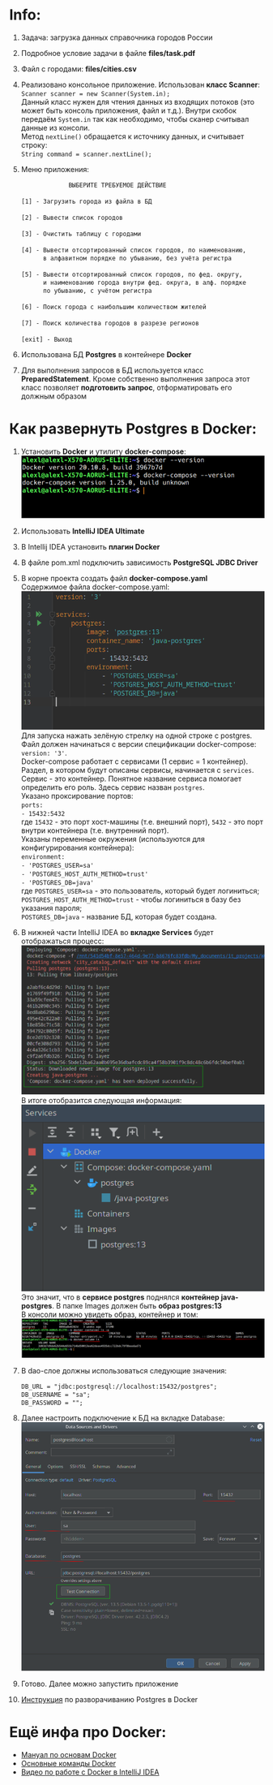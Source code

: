 # Info:
1. Задача: загрузка данных справочника городов России
2. Подробное условие задачи в файле **files/task.pdf**
3. Файл с городами: **files/cities.csv**
4. Реализовано консольное приложение. Использован **класс Scanner**:  
`Scanner scanner = new Scanner(System.in);`  
Данный класс нужен для чтения данных из входящих потоков (это может быть консоль приложения, файл и т.д.). 
Внутри скобок передаём `System.in` так как необходимо, чтобы сканер считывал данные из консоли.  
Метод `nextLine()` обращается к источнику данных, и считывает строку:  
`String command = scanner.nextLine();`
5. Меню приложения:

                    ВЫБЕРИТЕ ТРЕБУЕМОЕ ДЕЙСТВИЕ                      
                                                                     
       [1] - Загрузить города из файла в БД                          
                                                                     
       [2] - Вывести список городов                                  
                                                                     
       [3] - Очистить таблицу с городами                             
                                                                     
       [4] - Вывести отсортированный список городов, по наименованию,
             в алфавитном порядке по убыванию, без учёта регистра    
                                                                     
       [5] - Вывести отсортированный список городов, по фед. округу, 
             и наименованию города внутри фед. округа, в алф. порядке
             по убыванию, с учётом регистра                          
                                                                     
       [6] - Поиск города с наибольшим количеством жителей           
                                                                     
       [7] - Поиск количества городов в разрезе регионов             
                                                                     
       [exit] - Выход     

6. Использована БД **Postgres** в контейнере **Docker**
7. Для выполнения запросов в БД используется класс **PreparedStatement**. Кроме собственно выполнения запроса 
этот класс позволяет **подготовить запрос**, отформатировать его должным образом

# Как развернуть Postgres в Docker:
1. Установить **Docker** и утилиту **docker-compose**:  
![](https://github.com/aleksey-nsk/city_catalog/blob/main/screenshots/00_docker_and_compose.png)  
2. Использовать **IntelliJ IDEA Ultimate**
3. В Intellij IDEA установить **плагин Docker**
4. В файле pom.xml подключить зависимость **PostgreSQL JDBC Driver**
5. В корне проекта создать файл **docker-compose.yaml**  
Содержимое файла docker-compose.yaml:  
![](https://github.com/aleksey-nsk/city_catalog/blob/main/screenshots/01_file_docker_compose.png)  
Для запуска нажать зелёную стрелку на одной строке с postgres.  
Файл должен начинаться с версии спецификации docker-compose: `version: '3'`.  
Docker-compose работает с сервисами (1 сервис = 1 контейнер). Раздел, в котором будут описаны сервисы,
начинается с `services`.  
Сервис - это контейнер. Понятное название сервиса помогает определить его роль. Здесь сервис
назван `postgres`.  
Указано проксирование портов:  
`ports:`  
`- 15432:5432`  
где `15432` - это порт хост-машины (т.е. внешний порт), `5432` - это порт внутри контейнера (т.е. внутренний порт).  
Указаны переменные окружения (используются для конфигурирования контейнера):  
`environment:`  
`- 'POSTGRES_USER=sa'`  
`- 'POSTGRES_HOST_AUTH_METHOD=trust'`  
`- 'POSTGRES_DB=java'`  
где `POSTGRES_USER=sa` - это пользователь, который будет логиниться;  
`POSTGRES_HOST_AUTH_METHOD=trust` - чтобы логиниться в базу без указания пароля;  
`POSTGRES_DB=java` - название БД, которая будет создана.
6. В нижней части IntelliJ IDEA во **вкладке Services** будет отображаться процесс:  
![](https://github.com/aleksey-nsk/city_catalog/blob/main/screenshots/02_start_docker.png)  
В итоге отобразится следующая информация:  
![](https://github.com/aleksey-nsk/city_catalog/blob/main/screenshots/03_docker_running.png)  
Это значит, что в **сервисе postgres** поднялся **контейнер java-postgres**. В папке Images должен быть **образ postgres:13**  
В консоли можно увидеть образ, контейнер и том:  
![](https://github.com/aleksey-nsk/city_catalog/blob/main/screenshots/04_image_container_volume.png)   
7. В dao-слое должны использоваться следующие значения:

       DB_URL = "jdbc:postgresql://localhost:15432/postgres";
       DB_USERNAME = "sa";
       DB_PASSWORD = "";

8. Далее настроить подключение к БД на вкладке Database:  
![](https://github.com/aleksey-nsk/city_catalog/blob/main/screenshots/05_data_source.png)  
9. Готово. Далее можно запустить приложение
10. [Инструкция](https://javarush.ru/groups/posts/3688-kak-razvernutjh-postgres-v-docker-i-podkljuchitjh-ee-k-spring-boot-prilozheniju) по разворачиванию Postgres в Docker

# Ещё инфа про Docker:
- [Мануал по основам Docker](https://habr.com/ru/company/ruvds/blog/438796/)
- [Основные команды Docker](https://timeweb.com/ru/community/articles/osnovnye-komandy-docker)
- [Видео по работе с Docker в IntelliJ IDEA](https://www.youtube.com/watch?v=ck6xQqSOlpw)
